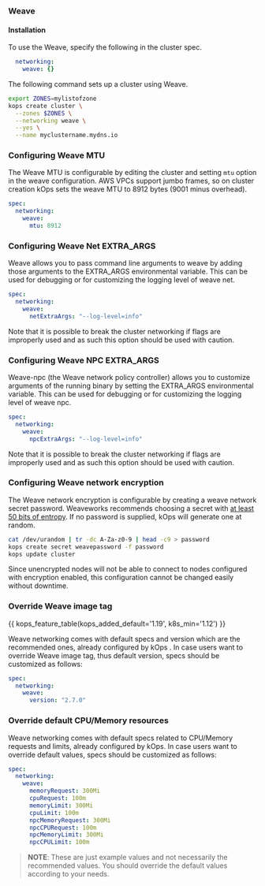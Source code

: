 ### Weave

#### Installation

To use the Weave, specify the following in the cluster spec.

```yaml
  networking:
    weave: {}
```

The following command sets up a cluster using Weave.

```sh
export ZONES=mylistofzone
kops create cluster \
  --zones $ZONES \
  --networking weave \
  --yes \
  --name myclustername.mydns.io
```

### Configuring Weave MTU

The Weave MTU is configurable by editing the cluster and setting `mtu` option in the weave configuration.
AWS VPCs support jumbo frames, so on cluster creation kOps sets the weave MTU to 8912 bytes (9001 minus overhead).

```yaml
spec:
  networking:
    weave:
      mtu: 8912
```

### Configuring Weave Net EXTRA_ARGS

Weave allows you to pass command line arguments to weave by adding those arguments to the EXTRA_ARGS environmental variable.
This can be used for debugging or for customizing the logging level of weave net.

```yaml
spec:
  networking:
    weave:
      netExtraArgs: "--log-level=info"
```

Note that it is possible to break the cluster networking if flags are improperly used and as such this option should be used with caution.

### Configuring Weave NPC EXTRA_ARGS

Weave-npc (the Weave network policy controller) allows you to customize arguments of the running binary by setting the EXTRA_ARGS environmental variable.
This can be used for debugging or for customizing the logging level of weave npc.

```yaml
spec:
  networking:
    weave:
      npcExtraArgs: "--log-level=info"
```

Note that it is possible to break the cluster networking if flags are improperly used and as such this option should be used with caution.

### Configuring Weave network encryption

The Weave network encryption is configurable by creating a weave network secret password.
Weaveworks recommends choosing a secret with [at least 50 bits of entropy](https://www.weave.works/docs/net/latest/tasks/manage/security-untrusted-networks/).
If no password is supplied, kOps will generate one at random.

```sh
cat /dev/urandom | tr -dc A-Za-z0-9 | head -c9 > password
kops create secret weavepassword -f password
kops update cluster
```

Since unencrypted nodes will not be able to connect to nodes configured with encryption enabled, this configuration cannot be changed easily without downtime.

### Override Weave image tag
{{ kops_feature_table(kops_added_default='1.19', k8s_min='1.12') }}

Weave networking comes with default specs and version which are the recommended ones, already configured by kOps .
In case users want to override Weave image tag, thus default version, specs should be customized as follows:
```yaml
spec:
  networking:
    weave:
      version: "2.7.0"
```

### Override default CPU/Memory resources

Weave networking comes with default specs related to CPU/Memory requests and limits, already configured by kOps.
In case users want to override default values, specs should be customized as follows:

```yaml
spec:
  networking:
    weave:
      memoryRequest: 300Mi
      cpuRequest: 100m
      memoryLimit: 300Mi
      cpuLimit: 100m
      npcMemoryRequest: 300Mi
      npcCPURequest: 100m
      npcMemoryLimit: 300Mi
      npcCPULimit: 100m
```

> **NOTE**: These are just example values and not necessarily the recommended values. You should override the default values according to your needs.
